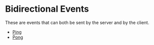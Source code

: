 # Bidirectional Events

These are events that can both be sent by the server and by the client.

* [Ping](./ping.md)
* [Pong](./pong.md)